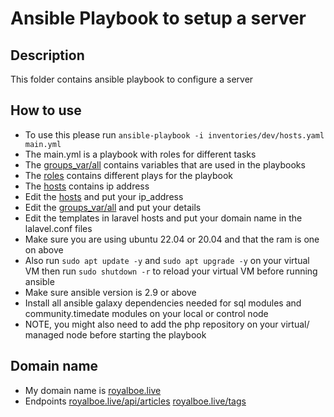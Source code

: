 # Ansible Playbook to setup a server
## Description
This folder contains ansible playbook to configure a server

## How to use
- To use this please run `ansible-playbook -i inventories/dev/hosts.yaml main.yml`
- The main.yml is a playbook with roles for different tasks
- The [groups_var/all](./groups_var/all) contains variables that are used in the playbooks
- The [roles](./roles) contains different plays for the playbook
- The [hosts](./inventories/dev/hosts.yaml) contains ip address
- Edit the [hosts](./inventories/dev/hosts.yaml) and put your ip_address
- Edit the [groups_var/all](./groups_var/all) and put your details
- Edit the templates in laravel hosts and put your domain name in the lalavel.conf files
- Make sure you are using ubuntu 22.04 or 20.04 and that the ram is one on above
- Also run `sudo apt update -y` and `sudo apt upgrade -y` on your virtual VM then run `sudo shutdown -r` to reload your virtual VM before running ansible
- Make sure ansible version is 2.9 or above
- Install all ansible galaxy dependencies needed for sql modules and community.timedate modules on your local or control node
- NOTE, you might also need to add the php repository on your virtual/ managed node before starting the playbook


## Domain name
- My domain name is [royalboe.live](https://royalboe.live) 
- Endpoints [royalboe.live/api/articles](https://royalboe.live/api/articles) [royalboe.live/tags](https://royalboe.live/api/tags)
